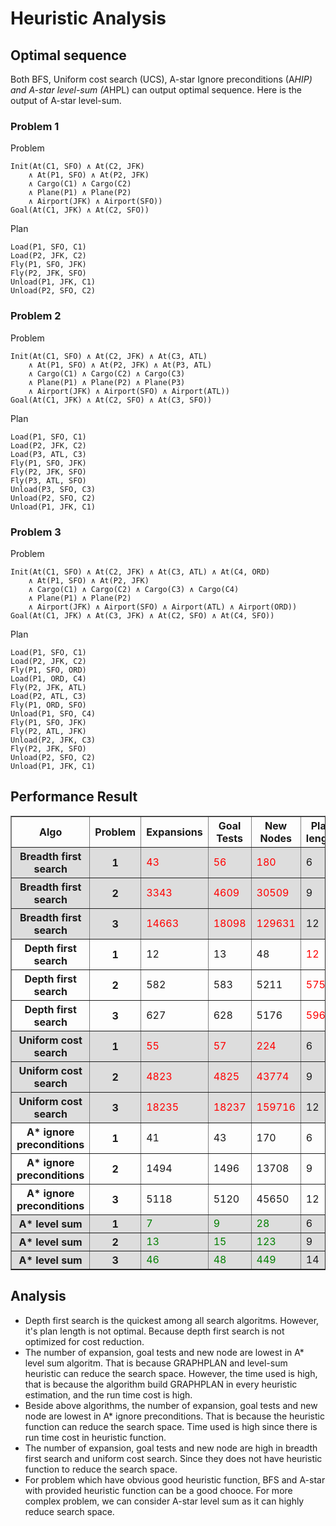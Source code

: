# Heuristic Analysis

## Optimal sequence

Both BFS, Uniform cost search (UCS), A-star Ignore preconditions (A*HIP) and A-star level-sum (A*HPL) can output optimal sequence.
Here is the output of A-star level-sum.

### Problem 1

Problem

```
Init(At(C1, SFO) ∧ At(C2, JFK) 
    ∧ At(P1, SFO) ∧ At(P2, JFK) 
    ∧ Cargo(C1) ∧ Cargo(C2) 
    ∧ Plane(P1) ∧ Plane(P2)
    ∧ Airport(JFK) ∧ Airport(SFO))
Goal(At(C1, JFK) ∧ At(C2, SFO))
```

Plan

    Load(P1, SFO, C1)
    Load(P2, JFK, C2)
    Fly(P1, SFO, JFK)
    Fly(P2, JFK, SFO)
    Unload(P1, JFK, C1)
    Unload(P2, SFO, C2)

### Problem 2

Problem

```
Init(At(C1, SFO) ∧ At(C2, JFK) ∧ At(C3, ATL) 
    ∧ At(P1, SFO) ∧ At(P2, JFK) ∧ At(P3, ATL) 
    ∧ Cargo(C1) ∧ Cargo(C2) ∧ Cargo(C3)
    ∧ Plane(P1) ∧ Plane(P2) ∧ Plane(P3)
    ∧ Airport(JFK) ∧ Airport(SFO) ∧ Airport(ATL))
Goal(At(C1, JFK) ∧ At(C2, SFO) ∧ At(C3, SFO))
```

Plan

    Load(P1, SFO, C1)
    Load(P2, JFK, C2)
    Load(P3, ATL, C3)
    Fly(P1, SFO, JFK)
    Fly(P2, JFK, SFO)
    Fly(P3, ATL, SFO)
    Unload(P3, SFO, C3)
    Unload(P2, SFO, C2)
    Unload(P1, JFK, C1)

### Problem 3

Problem

```
Init(At(C1, SFO) ∧ At(C2, JFK) ∧ At(C3, ATL) ∧ At(C4, ORD) 
    ∧ At(P1, SFO) ∧ At(P2, JFK) 
    ∧ Cargo(C1) ∧ Cargo(C2) ∧ Cargo(C3) ∧ Cargo(C4)
    ∧ Plane(P1) ∧ Plane(P2)
    ∧ Airport(JFK) ∧ Airport(SFO) ∧ Airport(ATL) ∧ Airport(ORD))
Goal(At(C1, JFK) ∧ At(C3, JFK) ∧ At(C2, SFO) ∧ At(C4, SFO))
```

Plan

    Load(P1, SFO, C1)
    Load(P2, JFK, C2)
    Fly(P1, SFO, ORD)
    Load(P1, ORD, C4)
    Fly(P2, JFK, ATL)
    Load(P2, ATL, C3)
    Fly(P1, ORD, SFO)
    Unload(P1, SFO, C4)
    Fly(P1, SFO, JFK)
    Fly(P2, ATL, JFK)
    Unload(P2, JFK, C3)
    Fly(P2, JFK, SFO)
    Unload(P2, SFO, C2)
    Unload(P1, JFK, C1)


## Performance Result

<table border=1>
<tr>
    <th>Algo</th><th>Problem</th>
    <th>Expansions</th><th>Goal Tests</th><th>New Nodes</th>
    <th>Plan length</th><th>Time</th>
    <th>Filename</th>
</tr>

<tr style='background-color:#dddddd'>
    <th>Breadth first search</th><th>1</th>
    <td style='color:red'>43</td><td style='color:red'>56</td><td style='color:red'>180</td>
    <td>6</td><td>0.025</td>
    <td>p1s1.log</td>
</tr>
<tr style='background-color:#dddddd'>
    <th>Breadth first search</th><th>2</th>
    <td style='color:red'>3343</td><td style='color:red'>4609</td><td style='color:red'>30509</td>
    <td>9</td><td>11.67</td>
    <td>p2s1.log</td>
</tr>
<tr style='background-color:#dddddd'>
    <th>Breadth first search</th><th>3</th>
    <td style='color:red'>14663</td><td style='color:red'>18098</td><td style='color:red'>129631</td>
    <td>12</td><td>87.47</td>
    <td>p3s1.log</td>
</tr>

<tr>
    <th>Depth first search</th><th>1</th>
    <td>12</td><td>13</td><td>48</td>
    <td style='color:red'>12</td><td style='color:green'>0.006</td>
    <td>p1s3.log</td>
</tr>
<tr>
    <th>Depth first search</th><th>2</th>
    <td>582</td><td>583</td><td>5211</td>
    <td style='color:red'>575</td><td style='color:green'>2.641</td>
    <td>p2s3.log</td>
</tr>
<tr>
    <th>Depth first search</th><th>3</th>
    <td>627</td><td>628</td><td>5176</td>
    <td style='color:red'>596</td><td style='color:green'>2.836</td>
    <td>p3s3.log</td>
</tr>

<tr style='background-color:#dddddd'>
    <th>Uniform cost search</th><th>1</th>
    <td style='color:red'>55</td><td style='color:red'>57</td><td style='color:red'>224</td>
    <td>6</td><td>0.033</td>
    <td>p1s5.log</td>
</tr>
<tr style='background-color:#dddddd'>
    <th>Uniform cost search</th><th>2</th>
    <td style='color:red'>4823</td><td style='color:red'>4825</td><td style='color:red'>43774</td>
    <td>9</td><td>37.190</td>
    <td>p2s5.log</td>
</tr>
<tr style='background-color:#dddddd'>
    <th>Uniform cost search</th><th>3</th>
    <td style='color:red'>18235</td><td style='color:red'>18237</td><td style='color:red'>159716</td>
    <td>12</td><td>314.1</td>
    <td>p3s5.log</td>
</tr>

<tr>
    <th>A* ignore preconditions</th><th>1</th>
    <td>41</td><td>43</td><td>170</td>
    <td>6</td><td>0.039</td>
    <td>p1s9.log</td>
</tr>
<tr>
    <th>A* ignore preconditions</th><th>2</th>
    <td>1494</td><td>1496</td><td>13708</td>
    <td>9</td><td>12.13</td>
    <td>p2s9.log</td>
</tr>
<tr>
    <th>A* ignore preconditions</th><th>3</th>
    <td>5118</td><td>5120</td><td>45650</td>
    <td>12</td><td>115.1</td>
    <td>p3s9.log</td>
</tr>

<tr style='background-color:#dddddd'>
    <th>A* level sum</th><th>1</th>
    <td style='color:green'>7</td><td style='color:green'>9</td><td style='color:green'>28</td>
    <td>6</td><td style='color:red'>1.377</td>
    <td>p1s10.log</td>
</tr>
<tr style='background-color:#dddddd'>
    <th>A* level sum</th><th>2</th>
    <td style='color:green'>13</td><td style='color:green'>15</td><td style='color:green'>123</td>
    <td>9</td><td style='color:red'>35.58</td>
    <td>p2s10.log</td>
</tr>
<tr style='background-color:#dddddd'>
    <th>A* level sum</th><th>3</th>
    <td style='color:green'>46</td><td style='color:green'>48</td><td style='color:green'>449</td>
    <td>14</td><td style='color:red'>178.2</td>
    <td>p3s10.log</td>
</tr>

</table>

## Analysis

* Depth first search is the quickest among all search algoritms.  However, it's plan length is not optimal.  Because depth first search is not optimized for cost reduction.
* The number of expansion, goal tests and new node are lowest in A* level sum algoritm.  That is because GRAPHPLAN and level-sum heuristic can reduce the search space.  However, the time used is high, that is because the algorithm build GRAPHPLAN in every heuristic estimation, and the run time cost is high.
* Beside above algorithms, the number of expansion, goal tests and new node are lowest in A* ignore preconditions.  That is because the heuristic function can reduce the search space.  Time used is high since there is run time cost in heuristic function.
* The number of expansion, goal tests and new node are high in breadth first search and uniform cost search.  Since they does not have heuristic function to reduce the search space.
* For problem which have obvious good heuristic function, BFS and A-star with provided heuristic function can be a good chooce.  For more complex problem, we can consider A-star level sum as it can highly reduce search space.
